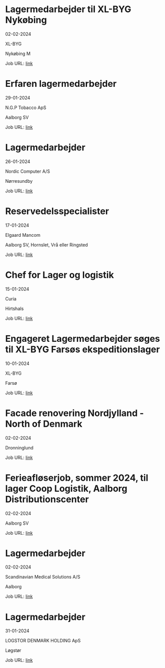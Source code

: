 # Lagermedarbejder til XL-BYG Nykøbing
02-02-2024

XL-BYG

Nykøbing M

Job URL: [link](https://app.elvium.com/da/positions/24894/job_posting?referer_host=www.jobindex.dk)


# Erfaren lagermedarbejder
29-01-2024

N.G.P Tobacco ApS

Aalborg SV

Job URL: [link](https://www.jobindex.dk/jobannonce/501508/erfaren-lagermedarbejder)


# Lagermedarbejder
26-01-2024

Nordic Computer A/S

Nørresundby

Job URL: [link](https://www.jobindex.dk/jobannonce/501354/lagermedarbejder)


# Reservedelsspecialister
17-01-2024

Elgaard Mancom

Aalborg SV, Hornslet, Vrå eller Ringsted

Job URL: [link](https://elgaardmancom.dk/rekruttering/ledige-stillinger/?hr=show-job%2F180167%26locale%3Dda_DK)


# Chef for Lager og logistik
15-01-2024

Curia

Hirtshals

Job URL: [link](https://www.curia.dk/ledige-stillinger?jobid=22141&locale=da_DK)


# Engageret Lagermedarbejder søges til XL-BYG Farsøs ekspeditionslager
10-01-2024

XL-BYG

Farsø

Job URL: [link](https://app.elvium.com/da/positions/24535/job_posting?referer_host=www.jobindex.dk)


# Facade renovering Nordjylland - North of Denmark
02-02-2024



Dronninglund

Job URL: [link](https://www.nordjyskejob.dk/resultat/facade-renovering-nordjylland-north-of-denmark-lja-85310363.aspx?jobId=LJA-85310363&list=SearchResultsJobsIds&index=6&querydesc=SearchJobQueryDescription&viewedfrom=1)


# Ferieafløserjob, sommer 2024, til lager Coop Logistik, Aalborg Distributionscenter
02-02-2024



Aalborg SV

Job URL: [link](https://www.jobindex.dk/jobannonce/r12270319/ferieafloeserjob-sommer-2024-til-lager-coop-logistik-aalborg-distributionscenter)


# Lagermedarbejder
02-02-2024

Scandinavian Medical Solutions A/S

Aalborg

Job URL: [link](https://www.jobindex.dk/jobannonce/r12269852/lagermedarbejder)


# Lagermedarbejder
31-01-2024

LOGSTOR DENMARK HOLDING ApS

Løgstør

Job URL: [link](https://www.jobindex.dk/jobannonce/r12262968/lagermedarbejder)


